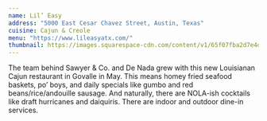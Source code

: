 ```yaml
---
name: Lil’ Easy
address: "5000 East Cesar Chavez Street, Austin, Texas"
cuisine: Cajun & Creole
menu: "https://www.lileasyatx.com/"
thumbnail: https://images.squarespace-cdn.com/content/v1/65f07fba2d7e4d61fb5d1a26/9c4cc07d-e05c-4bf8-8e20-100131de0408/Screenshot+2024-06-26+151436.png?format=1500w
---
```


The team behind Sawyer & Co. and De Nada grew with this new Louisianan Cajun restaurant in Govalle in May. This means homey fried seafood baskets, po’ boys, and daily specials like gumbo and red beans/rice/andouille sausage. And naturally, there are NOLA-ish cocktails like draft hurricanes and daiquiris. There are indoor and outdoor dine-in services.
